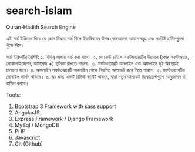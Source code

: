 search-islam
============

Quran-Hadith Search Engine

এই সার্চ ইঞ্জিনের দিয়ে যে কোন বিষয়ে সার্চ দিলে উক্তবিষয়ের উপর কোরআনের আয়াতসমূহ এবং সংশ্লিষ্ট হাদিসগুলো খুঁজে দিবে।

সার্চ ইঞ্জিনটির বৈশিষ্ট:
১. বিভিন্ন ভাষায় সার্চ করা যাবে।
২. যে কেউ চাইলে সফটওয়্যারটির উন্নয়নে (কোর সফটওয়্যার, লোকালাইজেশন, ডাটাবেজ +) ভূমিকা রাখতে পারবে।
৩. সফটওয়্যারটি অনলাইন এবং অফলাইন দুই অবস্থায়ই চালানো যাবে।
৪. অফলাইন সফটওয়্যারটি অনলাইন থেকে নিয়মিত আপডেট করে নিতে পারবে।
৫. সফটওয়্যারটির মোবাইল ভার্সন থাকবে।
৬. এর জন্য একটি রিভিউ কমিটি থাকবে, যারা নতুন আপডেট রিকোয়েস্টগুলো অনুমোদন বা বাতিল করবে।

Tools:
1. Bootstrap 3 Framework with sass support
2. AngularJS
3. Express Framework / Django Framework
4. MySql / MongoDB
5. PHP
6. Javascript
7. Git (Github)
